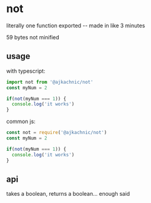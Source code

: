 # not

literally one function exported -- made in like 3 minutes

59 bytes not minified

## usage

with typescript:

```typescript
import not from '@ajkachnic/not'
const myNum = 2

if(not(myNum === 1)) {
  console.log('it works')
}
```

common js:

```javascript
const not = require('@ajkachnic/not')
const myNum = 2

if(not(myNum === 1)) {
  console.log('it works')
}
```

## api

takes a boolean, returns a boolean... enough said

